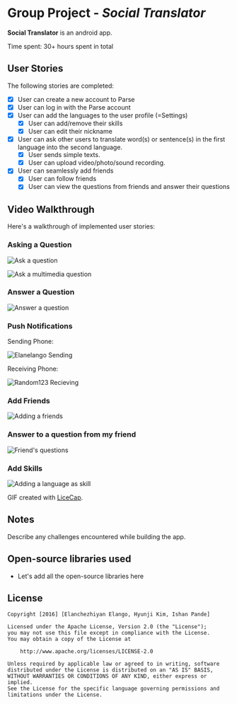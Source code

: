 # Group Project - *Social Translator*

**Social Translator** is an android app.

Time spent: 30+ hours spent in total

## User Stories

The following stories are completed:

* [x] User can create a new account to Parse
* [x] User can log in with the Parse account
* [x] User can add the languages to the user profile (=Settings)
  * [x] User can add/remove their skills
  * [x] User can edit their nickname
* [x] User can ask other users to translate word(s) or sentence(s) in the first language into the second language.
  * [x] User sends simple texts.
  * [x] User can upload video/photo/sound recording.
* [x] User can seamlessly add friends
  * [x] User can follow friends
  * [x] User can view the questions from friends and  answer their questions

## Video Walkthrough 

Here's a walkthrough of implemented user stories:

### Asking a Question

![Ask a question](imgs/AskQuestion_1.gif)

![Ask a multimedia question](imgs/AskQuestion_2.gif)

### Answer a Question

![Answer a question](imgs/AnswerQuestion.gif)

### Push Notifications

Sending Phone:

![Elanelango Sending](imgs/elanelango_asking.gif)

Receiving Phone:

![Random123 Recieving](imgs/random123_rec.gif)

### Add Friends

![Adding a friends](imgs/Friends.gif)

### Answer to a question from my friend

![Friend's questions](imgs/Friends_Questions.gif)

### Add Skills

![Adding a language as skill](imgs/Skills.gif)



GIF created with [LiceCap](http://www.cockos.com/licecap/).

## Notes

Describe any challenges encountered while building the app.

## Open-source libraries used

- Let's add all the open-source libraries here

## License

    Copyright [2016] [Elanchezhiyan Elango, Hyunji Kim, Ishan Pande]

    Licensed under the Apache License, Version 2.0 (the "License");
    you may not use this file except in compliance with the License.
    You may obtain a copy of the License at

        http://www.apache.org/licenses/LICENSE-2.0

    Unless required by applicable law or agreed to in writing, software
    distributed under the License is distributed on an "AS IS" BASIS,
    WITHOUT WARRANTIES OR CONDITIONS OF ANY KIND, either express or implied.
    See the License for the specific language governing permissions and
    limitations under the License.